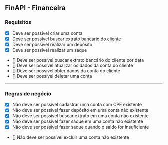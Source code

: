 ## FinAPI - Financeira


### Requisitos

- [x] Deve ser possível criar uma conta
- [x] Deve ser possível buscar extrato bancário do cliente
- [x] Deve ser possível realizar um depósito
- [x] Deve ser possível realizar um saque
- [] Deve ser possível buscar extrato bancário do cliente por data
- [] Deve ser possível atualizar os dados da conta do cliente
- [] Deve ser possível obter dados da conta do cliente
- [] Deve ser possível deletar uma conta

---

### Regras de negócio

- [x] Não deve ser possível cadastrar uma conta com CPF existente
- [x] Não deve ser possível fazer depósito em uma conta não existente
- [x] Não deve ser possível buscar extrato em uma conta não existente
- [x] Não deve ser possível fazer saque em uma conta não existente
- [x] Não deve ser possível fazer saque quando o saldo for insuficiente
- [] Não deve ser possível excluir uma conta não existente
